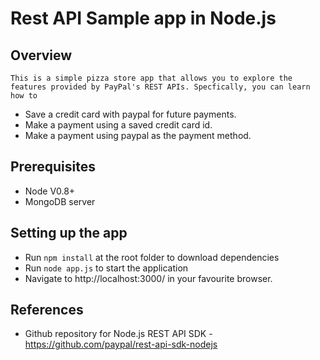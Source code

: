 
# Rest API Sample app in Node.js

## Overview

	This is a simple pizza store app that allows you to explore the features provided by PayPal's REST APIs. Specfically, you can learn how to
	
   * Save a credit card with paypal for future payments.
   * Make a payment using a saved credit card id.
   * Make a payment using paypal as the payment method. 

## Prerequisites

   * Node V0.8+
   * MongoDB server
   
## Setting up the app

   * Run `npm install` at the root folder to download dependencies
   * Run `node app.js` to start the application
   * Navigate to http://localhost:3000/ in your favourite browser.

## References 

   * Github repository for Node.js REST API SDK - https://github.com/paypal/rest-api-sdk-nodejs

